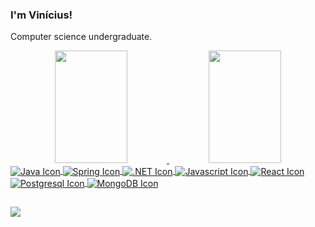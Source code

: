 ### I'm Vinícius!
Computer science undergraduate.

<div align="center">
  <a href="https://github.com/ViniciussMMedeiros">
  <img width="48%" height="180em" src="https://github-readme-stats.vercel.app/api?username=ViniciussMMedeiros&show_icons=true&theme=dark&include_all_commits=true&count_private=true"/>
  <img width="48%" height="180em" src="https://github-readme-stats.vercel.app/api/top-langs/?username=ViniciussMMedeiros&layout=compact&langs_count=7&theme=dark"/>
</div>
  
<div style="display: inline_block">
  <img align="center" alt="Java Icon" src="https://img.shields.io/badge/Java-ED8B00?style=for-the-badge&logo=openjdk&logoColor=white">
  <img align="center" alt="Spring Icon" src="https://img.shields.io/badge/Spring-6DB33F?style=for-the-badge&logo=spring&logoColor=white">
  <img align="center" alt=".NET Icon" src="https://img.shields.io/badge/.NET-0759A7?style=for-the-badge&logo=csharp&logoColor=white">
  <img align="center" alt="Javascript Icon" src="https://img.shields.io/badge/JavaScript-323330?style=for-the-badge&logo=javascript&logoColor=F7DF1E">
  <img align="center" alt="React Icon" src="https://img.shields.io/badge/React-20232A?style=for-the-badge&logo=react&logoColor=61DAFB">
  <img align="center" alt="Postgresql Icon" src="https://img.shields.io/badge/PostgreSQL-316192?style=for-the-badge&logo=postgresql&logoColor=white">
  <img align="center" alt="MongoDB Icon" src="https://img.shields.io/badge/MongoDB-4EA94B?style=for-the-badge&logo=mongodb&logoColor=white">
</div>
  
##
  
<div> 
  <a href="https://www.linkedin.com/in/viniciusmmedeiros/" target="_blank">
    <img src="https://img.shields.io/badge/LinkedIn-0077B5?style=for-the-badge&logo=linkedin&logoColor=white" target="_blank">
  </a>
</div>

